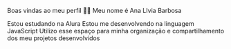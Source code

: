 Boas vindas ao meu perfil 💙💙
Meu nome é Ana LIvia Barbosa

Estou estudando na Alura
Estou me desenvolvendo na linguagem JavaScript
Utilizo esse espaço para minha organização e compartilhamento dos meu projetos desenvolvidos
